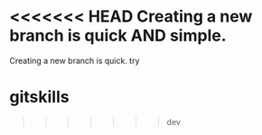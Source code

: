 <<<<<<< HEAD
Creating a new branch is quick AND simple.
=======
Creating a new branch is quick.
try

# gitskills
>>>>>>> dev
